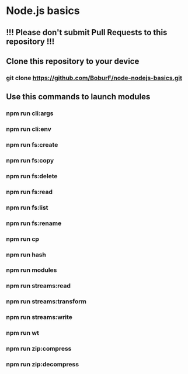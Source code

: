 # Node.js basics

## !!! Please don't submit Pull Requests to this repository !!!

## Clone this repository to your device
### git clone https://github.com/BoburF/node-nodejs-basics.git

## Use this commands to launch modules
### npm run cli:args
### npm run cli:env
### npm run fs:create
### npm run fs:copy
### npm run fs:delete
### npm run fs:read
### npm run fs:list
### npm run fs:rename
### npm run cp
### npm run hash
### npm run modules
### npm run streams:read
### npm run streams:transform
### npm run streams:write
### npm run wt
### npm run zip:compress
### npm run zip:decompress
